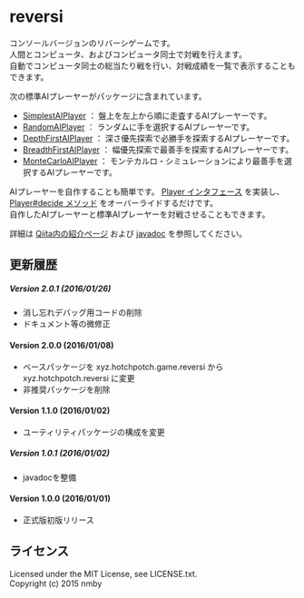 # reversi
コンソールバージョンのリバーシゲームです。  
人間とコンピュータ、およびコンピュータ同士で対戦を行えます。  
自動でコンピュータ同士の総当たり戦を行い、対戦成績を一覧で表示することもできます。  
  
次の標準AIプレーヤーがパッケージに含まれています。
* [SimplestAIPlayer](https://github.com/nmby/reversi/blob/master/project/src/main/java/xyz/hotchpotch/reversi/aiplayers/SimplestAIPlayer.java) ： 盤上を左上から順に走査するAIプレーヤーです。  
* [RandomAIPlayer](https://github.com/nmby/reversi/blob/master/project/src/main/java/xyz/hotchpotch/reversi/aiplayers/RandomAIPlayer.java) ： ランダムに手を選択するAIプレーヤーです。  
* [DepthFirstAIPlayer](https://github.com/nmby/reversi/blob/master/project/src/main/java/xyz/hotchpotch/reversi/aiplayers/DepthFirstAIPlayer.java) ： 深さ優先探索で必勝手を探索するAIプレーヤーです。  
* [BreadthFirstAIPlayer](https://github.com/nmby/reversi/blob/master/project/src/main/java/xyz/hotchpotch/reversi/aiplayers/BreadthFirstAIPlayer.java) ： 幅優先探索で最善手を探索するAIプレーヤーです。  
* [MonteCarloAIPlayer](https://github.com/nmby/reversi/blob/master/project/src/main/java/xyz/hotchpotch/reversi/aiplayers/MonteCarloAIPlayer.java) ： モンテカルロ・シミュレーションにより最善手を選択するAIプレーヤーです。  

AIプレーヤーを自作することも簡単です。
[Player インタフェース](http://reversi.hotchpotch.xyz/docs/api/index.html?xyz/hotchpotch/reversi/framework/Player.html) を実装し、
[Player#decide メソッド](http://reversi.hotchpotch.xyz/docs/api/xyz/hotchpotch/reversi/framework/Player.html#decide-xyz.hotchpotch.reversi.core.Board-xyz.hotchpotch.reversi.core.Color-long-long-) をオーバーライドするだけです。  
自作したAIプレーヤーと標準AIプレーヤーを対戦させることもできます。  
  
詳細は [Qiita内の紹介ページ](http://qiita.com/nmby/items/bd44e28d937108fa3eb0)
および [javadoc](http://reversi.hotchpotch.xyz/docs/api/index.html) を参照してください。  
  
## 更新履歴
##### Version 2.0.1 (2016/01/26)
* 消し忘れデバッグ用コードの削除
* ドキュメント等の微修正
  
#### Version 2.0.0 (2016/01/08)
* ベースパッケージを xyz.hotchpotch.game.reversi から xyz.hotchpotch.reversi に変更
* 非推奨パッケージを削除
  
#### Version 1.1.0 (2016/01/02)
* ユーティリティパッケージの構成を変更
  
##### Version 1.0.1 (2016/01/02)
* javadocを整備
  
#### Version 1.0.0 (2016/01/01)
* 正式版初版リリース
  
## ライセンス
Licensed under the MIT License, see LICENSE.txt.  
Copyright (c) 2015 nmby  

